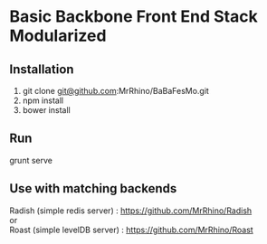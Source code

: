 Basic Backbone Front End Stack Modularized
=========

Installation
---------
1. git clone git@github.com:MrRhino/BaBaFesMo.git<br>
2. npm install<br>
3. bower install<br>

Run
---------
grunt serve

Use with matching backends
---------
Radish (simple redis server) : https://github.com/MrRhino/Radish<br>
or<br>
Roast (simple levelDB server) : https://github.com/MrRhino/Roast<br>
